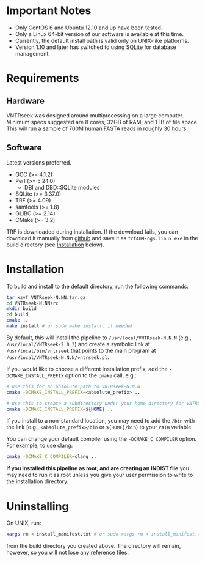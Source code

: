 # Important Notes

- Only CentOS 6 and Ubuntu 12.10 and up have been tested.
- Only a Linux 64-bit version of our software is available at this time.
- Currently, the default install path is valid only on UNIX-like platforms.
- Version 1.10 and later has switched to using SQLite for database management.


# Requirements

## Hardware

VNTRseek was designed around multiprocessing on a large computer.
Minimum specs suggested are 8 cores, 32GB of RAM, and 1TB of file space.
This will run a sample of 700M human FASTA reads in roughly 30 hours.

## Software

Latest versions preferred.

- GCC (>= 4.1.2)
- Perl (>= 5.24.0)
  - DBI and DBD::SQLite modules
- SQLite (>= 3.37.0)
- TRF (>= 4.09)
- samtools (>= 1.8)
- GLIBC (>= 2.14)
- CMake (>= 3.2)

TRF is downloaded during installation. If the download fails, you can download it manually from
[github](https://github.com/Benson-Genomics-Lab/TRF/releases/latest/download)
and save it as `trf409-ngs.linux.exe` in the build directory (see [Installation](#installation)
below).

# Installation

To build and install to the default directory, run the following commands:

```sh
tar xzvf VNTRseek-N.NN.tar.gz
cd VNTRseek-N.NNsrc
mkdir build
cd build
cmake ..
make install # or sudo make install, if needed
```

By default, this will install the pipeline to `/usr/local/VNTRseek-N.N.N` (e.g.,
`/usr/local/VNTRseek-2.0.3`) and create a symbolic link at `/usr/local/bin/vntrseek` 
that points to the main program at `/usr/local/VNTRseek-N.N.N/vntrseek.pl`.

If you would like to choose a different installation prefix,
add the `-DCMAKE_INSTALL_PREFIX` option to the `cmake` call, e.g.:

```sh
# use this for an absolute path to VNTRseek-N.N.N
cmake -DCMAKE_INSTALL_PREFIX=<absolute_prefix> ..

# use this to create a subdirectory under your home directory for VNTRseek-N.N.N
cmake -DCMAKE_INSTALL_PREFIX=${HOME} ..
```

If you install to a non-standard location, you may need to add the `/bin` with the link
(e.g., `<absolute_prefix>/bin` or `${HOME}/bin`) to your `PATH` variable.

You can change your default compiler using the `-DCMAKE_C_COMPILER` option.
For example, to use clang:

```sh
cmake -DCMAKE_C_COMPILER=clang ..
```

**If you installed this pipeline as root, and are creating an INDIST
file** you may need to run it as root unless you give your user
permission to write to the installation directory.


# Uninstalling

On UNIX, run:

```sh
xargs rm < install_manifest.txt # or sudo xargs rm < install_manifest.txt
```

from the build directory you created above. The directory will
remain, however, so you will not lose any reference files.
